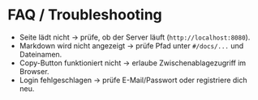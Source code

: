 # FAQ / Troubleshooting

- Seite lädt nicht → prüfe, ob der Server läuft (`http://localhost:8080`).
- Markdown wird nicht angezeigt → prüfe Pfad unter `#/docs/...` und Dateinamen.
- Copy-Button funktioniert nicht → erlaube Zwischenablagezugriff im Browser.
- Login fehlgeschlagen → prüfe E-Mail/Passwort oder registriere dich neu.

